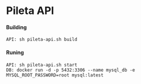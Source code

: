 # Pileta API

#### Building
```
API: sh pileta-api.sh build
```

#### Runing
```
API: sh pileta-api.sh start
DB: docker run -d -p 5432:3306 --name mysql_db -e MYSQL_ROOT_PASSWORD=root mysql:latest
```